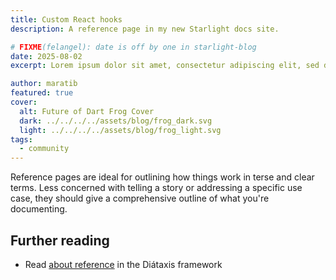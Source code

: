 ```yaml
---
title: Custom React hooks
description: A reference page in my new Starlight docs site.

# FIXME(felangel): date is off by one in starlight-blog
date: 2025-08-02
excerpt: Lorem ipsum dolor sit amet, consectetur adipiscing elit, sed do eiusmod tempor incididunt ut labore et dolore magna aliqua. Ut enim ad minim veniam, quis nostrud exercitation ullamco laboris nisi ut aliquip ex ea commodo consequat. Duis aute irure dolor in reprehenderit in voluptate velit esse cillum dolore eu fugiat nulla pariatur. Excepteur sint occaecat cupidatat non proident, sunt in culpa qui officia deserunt mollit anim id est laborum.

author: maratib
featured: true
cover:
  alt: Future of Dart Frog Cover
  dark: ../../../../assets/blog/frog_dark.svg
  light: ../../../../assets/blog/frog_light.svg
tags:
  - community
---
```


Reference pages are ideal for outlining how things work in terse and clear terms.
Less concerned with telling a story or addressing a specific use case, they should give a comprehensive outline of what you're documenting.

## Further reading

- Read [about reference](https://diataxis.fr/reference/) in the Diátaxis framework
